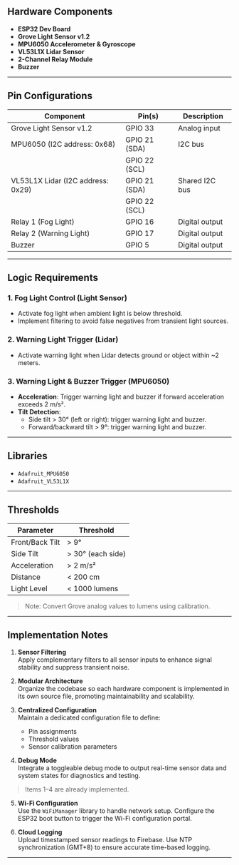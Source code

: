 ## Hardware Components
- **ESP32 Dev Board**
- **Grove Light Sensor v1.2**
- **MPU6050 Accelerometer & Gyroscope**
- **VL53L1X Lidar Sensor**
- **2-Channel Relay Module**
- **Buzzer**

---

## Pin Configurations

| Component                | Pin(s)           | Description          |
|--------------------------|------------------|----------------------|
| Grove Light Sensor v1.2  | GPIO 33          | Analog input         |
| MPU6050 (I2C address: 0x68) | GPIO 21 (SDA)  | I2C bus              |
|                          | GPIO 22 (SCL)    |                      |
| VL53L1X Lidar (I2C address: 0x29) | GPIO 21 (SDA) | Shared I2C bus      |
|                          | GPIO 22 (SCL)    |                      |
| Relay 1 (Fog Light)      | GPIO 16          | Digital output       |
| Relay 2 (Warning Light)  | GPIO 17          | Digital output       |
| Buzzer                   | GPIO 5           | Digital output       |

---

## Logic Requirements

### 1. Fog Light Control (Light Sensor)
- Activate fog light when ambient light is below threshold.
- Implement filtering to avoid false negatives from transient light sources.

### 2. Warning Light Trigger (Lidar)
- Activate warning light when Lidar detects ground or object within ~2 meters.

### 3. Warning Light & Buzzer Trigger (MPU6050)
- **Acceleration**: Trigger warning light and buzzer if forward acceleration exceeds 2 m/s².
- **Tilt Detection**:
  - Side tilt > 30° (left or right): trigger warning light and buzzer.
  - Forward/backward tilt > 9°: trigger warning light and buzzer.

---

## Libraries

- `Adafruit_MPU6050`
- `Adafruit_VL53L1X`

---

## Thresholds

| Parameter       | Threshold         |
|----------------|-------------------|
| Front/Back Tilt | > 9°              |
| Side Tilt       | > 30° (each side) |
| Acceleration    | > 2 m/s²          |
| Distance        | < 200 cm          |
| Light Level     | < 1000 lumens     |

> Note: Convert Grove analog values to lumens using calibration.


---

## Implementation Notes

1. **Sensor Filtering**  
   Apply complementary filters to all sensor inputs to enhance signal stability and suppress transient noise.

2. **Modular Architecture**  
   Organize the codebase so each hardware component is implemented in its own source file, promoting maintainability and scalability.

3. **Centralized Configuration**  
   Maintain a dedicated configuration file to define:
   - Pin assignments  
   - Threshold values  
   - Sensor calibration parameters  

4. **Debug Mode**  
   Integrate a toggleable debug mode to output real-time sensor data and system states for diagnostics and testing.

> Items 1–4 are already implemented.

5. **Wi-Fi Configuration**  
   Use the `WiFiManager` library to handle network setup. Configure the ESP32 boot button to trigger the Wi-Fi configuration portal.

6. **Cloud Logging**  
   Upload timestamped sensor readings to Firebase. Use NTP synchronization (GMT+8) to ensure accurate time-based logging.

---